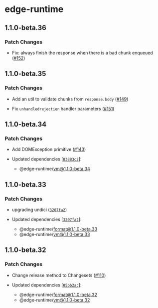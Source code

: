 # edge-runtime

## 1.1.0-beta.36

### Patch Changes

- Fix: always finish the response when there is a bad chunk enqueued ([#152](https://github.com/vercel/edge-runtime/pull/152))

## 1.1.0-beta.35

### Patch Changes

- Add an util to validate chunks from `response.body` ([#149](https://github.com/vercel/edge-runtime/pull/149))

- Fix `unhandledrejection` handler parameters ([#151](https://github.com/vercel/edge-runtime/pull/151))

## 1.1.0-beta.34

### Patch Changes

- Add DOMException primitive ([#143](https://github.com/vercel/edge-runtime/pull/143))

- Updated dependencies [[`83883c2`](https://github.com/vercel/edge-runtime/commit/83883c24d8caaa78a5165e60f5e5718047bee2ae)]:
  - @edge-runtime/vm@1.1.0-beta.34

## 1.1.0-beta.33

### Patch Changes

- upgrading undici ([`3207fa2`](https://github.com/vercel/edge-runtime/commit/3207fa224783fecc70ac63aef4cd49a8404ecbc0))

- Updated dependencies [[`3207fa2`](https://github.com/vercel/edge-runtime/commit/3207fa224783fecc70ac63aef4cd49a8404ecbc0)]:
  - @edge-runtime/format@1.1.0-beta.33
  - @edge-runtime/vm@1.1.0-beta.33

## 1.1.0-beta.32

### Patch Changes

- Change release method to Changesets ([#110](https://github.com/vercel/edge-runtime/pull/110))

- Updated dependencies [[`05bb2ac`](https://github.com/vercel/edge-runtime/commit/05bb2ac30aef9849e0adf7337569459f52edd36b)]:
  - @edge-runtime/format@1.1.0-beta.32
  - @edge-runtime/vm@1.1.0-beta.32
